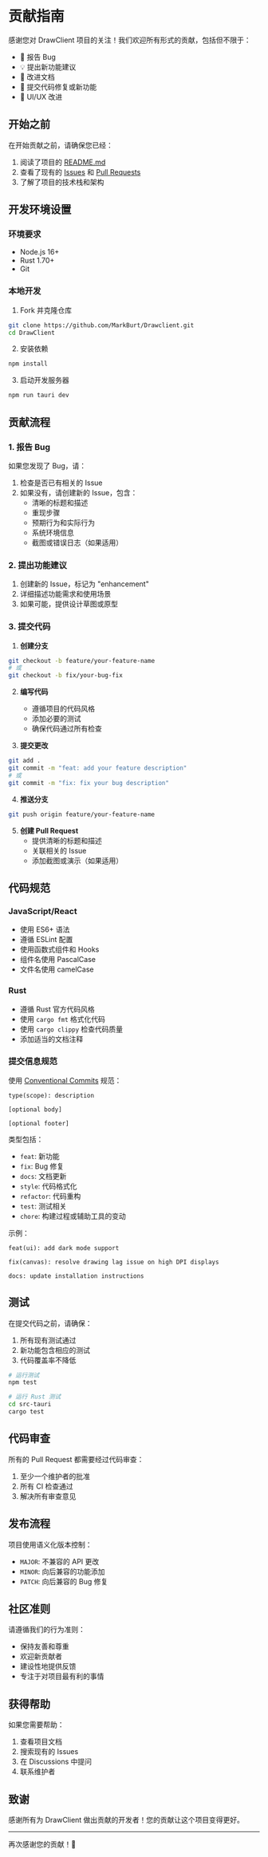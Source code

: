 # 贡献指南

感谢您对 DrawClient 项目的关注！我们欢迎所有形式的贡献，包括但不限于：

- 🐛 报告 Bug
- 💡 提出新功能建议
- 📝 改进文档
- 🔧 提交代码修复或新功能
- 🎨 UI/UX 改进

## 开始之前

在开始贡献之前，请确保您已经：

1. 阅读了项目的 [README.md](README.md)
2. 查看了现有的 [Issues](https://github.com/MarkBurt/Drawclient/issues) 和 [Pull Requests](https://github.com/MarkBurt/Drawclient/pulls)
3. 了解了项目的技术栈和架构

## 开发环境设置

### 环境要求

- Node.js 16+
- Rust 1.70+
- Git

### 本地开发

1. Fork 并克隆仓库
```bash
git clone https://github.com/MarkBurt/Drawclient.git
cd DrawClient
```

2. 安装依赖
```bash
npm install
```

3. 启动开发服务器
```bash
npm run tauri dev
```

## 贡献流程

### 1. 报告 Bug

如果您发现了 Bug，请：

1. 检查是否已有相关的 Issue
2. 如果没有，请创建新的 Issue，包含：
   - 清晰的标题和描述
   - 重现步骤
   - 预期行为和实际行为
   - 系统环境信息
   - 截图或错误日志（如果适用）

### 2. 提出功能建议

1. 创建新的 Issue，标记为 "enhancement"
2. 详细描述功能需求和使用场景
3. 如果可能，提供设计草图或原型

### 3. 提交代码

1. **创建分支**
```bash
git checkout -b feature/your-feature-name
# 或
git checkout -b fix/your-bug-fix
```

2. **编写代码**
   - 遵循项目的代码风格
   - 添加必要的测试
   - 确保代码通过所有检查

3. **提交更改**
```bash
git add .
git commit -m "feat: add your feature description"
# 或
git commit -m "fix: fix your bug description"
```

4. **推送分支**
```bash
git push origin feature/your-feature-name
```

5. **创建 Pull Request**
   - 提供清晰的标题和描述
   - 关联相关的 Issue
   - 添加截图或演示（如果适用）

## 代码规范

### JavaScript/React

- 使用 ES6+ 语法
- 遵循 ESLint 配置
- 使用函数式组件和 Hooks
- 组件名使用 PascalCase
- 文件名使用 camelCase

### Rust

- 遵循 Rust 官方代码风格
- 使用 `cargo fmt` 格式化代码
- 使用 `cargo clippy` 检查代码质量
- 添加适当的文档注释

### 提交信息规范

使用 [Conventional Commits](https://www.conventionalcommits.org/) 规范：

```
type(scope): description

[optional body]

[optional footer]
```

类型包括：
- `feat`: 新功能
- `fix`: Bug 修复
- `docs`: 文档更新
- `style`: 代码格式化
- `refactor`: 代码重构
- `test`: 测试相关
- `chore`: 构建过程或辅助工具的变动

示例：
```
feat(ui): add dark mode support

fix(canvas): resolve drawing lag issue on high DPI displays

docs: update installation instructions
```

## 测试

在提交代码之前，请确保：

1. 所有现有测试通过
2. 新功能包含相应的测试
3. 代码覆盖率不降低

```bash
# 运行测试
npm test

# 运行 Rust 测试
cd src-tauri
cargo test
```

## 代码审查

所有的 Pull Request 都需要经过代码审查：

1. 至少一个维护者的批准
2. 所有 CI 检查通过
3. 解决所有审查意见

## 发布流程

项目使用语义化版本控制：

- `MAJOR`: 不兼容的 API 更改
- `MINOR`: 向后兼容的功能添加
- `PATCH`: 向后兼容的 Bug 修复

## 社区准则

请遵循我们的行为准则：

- 保持友善和尊重
- 欢迎新贡献者
- 建设性地提供反馈
- 专注于对项目最有利的事情

## 获得帮助

如果您需要帮助：

1. 查看项目文档
2. 搜索现有的 Issues
3. 在 Discussions 中提问
4. 联系维护者

## 致谢

感谢所有为 DrawClient 做出贡献的开发者！您的贡献让这个项目变得更好。

---

再次感谢您的贡献！🎉
